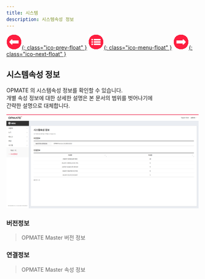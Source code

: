 ```yaml
---
title: 시스템
description: 시스템속성 정보
---
```


<link rel="stylesheet" type="text/css" href="css/opme.css">

<!-- Defined -->
[system-dtl]: img/system-dtl.png

<!-- Floating Menu -->
[prev]: AccKey.html "액세스키"
[menu]: index.html "목차"
[next]: # "none"
[ico-prev]: img/icon/ico-prev.png
[ico-menu]: img/icon/ico-menu.png
[ico-next]: img/icon/ico-next.png
[![이전][ico-prev]{: class="ico-prev-float" }][prev]
[![목차][ico-menu]{: class="ico-menu-float" }][menu]
[![다음][ico-next]{: class="ico-next-float" }][next]

## 시스템속성 정보  

OPMATE 의 시스템속성 정보를 확인할 수 있습니다.  
개별 속성 정보에 대한 상세한 설명은 본 문서의 범위를 벗어나기에  
간략한 설명으로 대체합니다.

![시스템속성 정보][system-dtl]

### 버전정보  

> OPMATE Master 버전 정보


### 연결정보  

> OPMATE Master 속성 정보
 